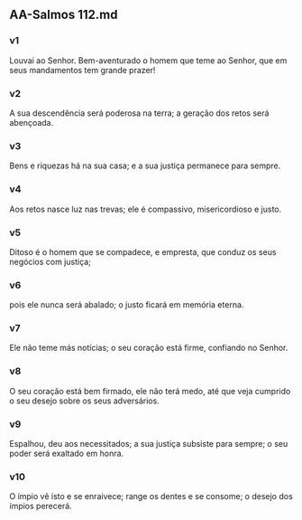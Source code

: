 ## AA-Salmos 112.md
### v1
 Louvai ao Senhor. Bem-aventurado o homem que teme ao Senhor, que em seus mandamentos tem grande prazer!
### v2
 A sua descendência será poderosa na terra; a geração dos retos será abençoada.
### v3
 Bens e riquezas há na sua casa; e a sua justiça permanece para sempre.
### v4
 Aos retos nasce luz nas trevas; ele é compassivo, misericordioso e justo.
### v5
 Ditoso é o homem que se compadece, e empresta, que conduz os seus negócios com justiça;
### v6
 pois ele nunca será abalado; o justo ficará em memória eterna.
### v7
 Ele não teme más notícias; o seu coração está firme, confiando no Senhor.
### v8
 O seu coração está bem firmado, ele não terá medo, até que veja cumprido o seu desejo sobre os seus adversários.
### v9
 Espalhou, deu aos necessitados; a sua justiça subsiste para sempre; o seu poder será exaltado em honra.
### v10
 O ímpio vê isto e se enraivece; range os dentes e se consome; o desejo dos ímpios perecerá.
